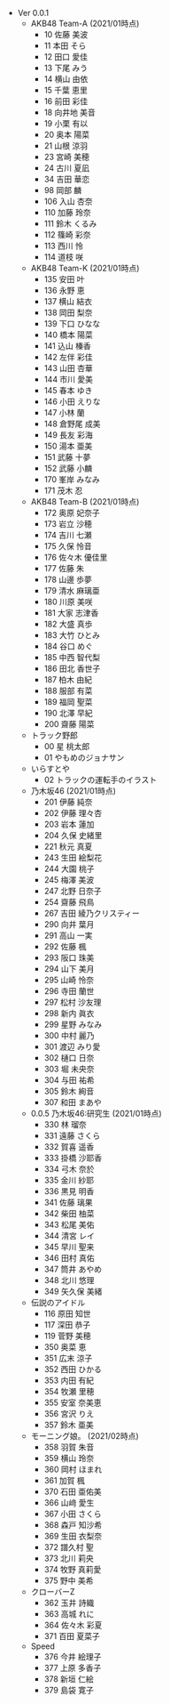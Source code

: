 - Ver 0.0.1
  - AKB48 Team-A (2021/01時点)
    - 10 佐藤 美波
    - 11 本田 そら
    - 12 田口 愛佳
    - 13 下尾 みう
    - 14 横山 由依
    - 15 千葉 恵里
    - 16 前田 彩佳
    - 18 向井地 美音
    - 19 小栗 有以
    - 20 奥本 陽菜
    - 21 山根 涼羽
    - 23 宮崎 美穂
    - 24 古川 夏凪
    - 34 吉田 華恋
    - 98 岡部 麟
    - 106 入山 杏奈
    - 110 加藤 玲奈
    - 111 鈴木 くるみ
    - 112 篠崎 彩奈
    - 113 西川 怜
    - 114 道枝 咲
  - AKB48 Team-K (2021/01時点)
    - 135 安田 叶
    - 136 永野 恵
    - 137 横山 結衣
    - 138 岡田 梨奈
    - 139 下口 ひなな
    - 140 橋本 陽菜
    - 141 込山 榛香
    - 142 左伴 彩佳
    - 143 山田 杏華
    - 144 市川 愛美
    - 145 春本 ゆき
    - 146 小田 えりな
    - 147 小林 蘭
    - 148 倉野尾 成美
    - 149 長友 彩海
    - 150 湯本 亜美
    - 151 武藤 十夢
    - 152 武藤 小麟
    - 170 峯岸 みなみ
    - 171 茂木 忍
  - AKB48 Team-B (2021/01時点)
    - 172 奥原 妃奈子
    - 173 岩立 沙穂
    - 174 吉川 七瀬
    - 175 久保 怜音
    - 176 佐々木 優佳里
    - 177 佐藤 朱
    - 178 山邊 歩夢
    - 179 清水 麻璃亜
    - 180 川原 美咲
    - 181 大家 志津香
    - 182 大盛 真歩
    - 183 大竹 ひとみ
    - 184 谷口 めぐ
    - 185 中西 智代梨
    - 186 田北 香世子
    - 187 柏木 由紀
    - 188 服部 有菜
    - 189 福岡 聖菜
    - 190 北澤 早紀
    - 200 齋藤 陽菜
  - トラック野郎
    - 00 星 桃太郎
    - 01 やもめのジョナサン
  - いらすとや
    - 02 トラックの運転手のイラスト
  - 乃木坂46 (2021/01時点)
    - 201 伊藤 純奈
    - 202 伊藤 理々杏
    - 203 岩本 蓮加
    - 204 久保 史緒里
    - 221 秋元 真夏
    - 243 生田 絵梨花
    - 244 大園 桃子
    - 245 梅澤 美波
    - 247 北野 日奈子
    - 254 齋藤 飛鳥
    - 267 吉田 綾乃クリスティー
    - 290 向井 葉月
    - 291 高山 一実
    - 292 佐藤 楓
    - 293 阪口 珠美
    - 294 山下 美月
    - 295 山崎 怜奈
    - 296 寺田 蘭世
    - 297 松村 沙友理
    - 298 新内 眞衣
    - 299 星野 みなみ
    - 300 中村 麗乃
    - 301 渡辺 みり愛
    - 302 樋口 日奈
    - 303 堀 未央奈
    - 304 与田 祐希
    - 305 鈴木 絢音
    - 307 和田 まあや
  - 0.0.5 乃木坂46:研究生 (2021/01時点)
    - 330 林 瑠奈
    - 331 遠藤 さくら
    - 332 賀喜 遥香
    - 333 掛橋 沙耶香
    - 334 弓木 奈於
    - 335 金川 紗耶
    - 336 黒見 明香
    - 341 佐藤 璃果
    - 342 柴田 柚菜
    - 343 松尾 美佑
    - 344 清宮 レイ
    - 345 早川 聖来
    - 346 田村 真佑
    - 347 筒井 あやめ
    - 348 北川 悠理
    - 349 矢久保 美緒
  - 伝説のアイドル
    - 116 原田 知世
    - 117 深田 恭子
    - 119 菅野 美穂
    - 350 奥菜 恵
    - 351 広末 涼子
    - 352 西田 ひかる
    - 353 内田 有紀
    - 354 牧瀬 里穂
    - 355 安室 奈美恵
    - 356 宮沢 りえ
    - 357 鈴木 亜美
  - モーニング娘。 (2021/02時点)
    - 358 羽賀 朱音
    - 359 横山 玲奈
    - 360 岡村 ほまれ
    - 361 加賀 楓
    - 370 石田 亜佑美
    - 366 山﨑 愛生
    - 367 小田 さくら
    - 368 森戸 知沙希
    - 369 生田 衣梨奈
    - 372 譜久村 聖
    - 373 北川 莉央
    - 374 牧野 真莉愛
    - 375 野中 美希
  - クローバーZ
    - 362 玉井 詩織
    - 363 高城 れに
    - 364 佐々木 彩夏
    - 371 百田 夏菜子
  - Speed
    - 376 今井 絵理子
    - 377 上原 多香子
    - 378 新垣 仁絵
    - 379 島袋 寛子
